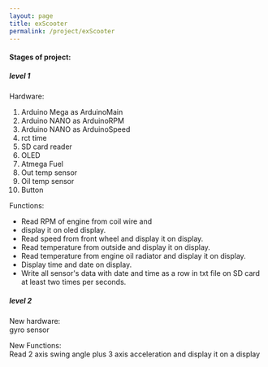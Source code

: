 ```yaml
---
layout: page
title: exScooter
permalink: /project/exScooter
---
```


#### Stages of project:  
##### level 1  
Hardware:  
1. Arduino Mega as ArduinoMain  
2. Arduino NANO as ArduinoRPM
3. Arduino NANO as ArduinoSpeed
4. rct time  
5. SD card reader
6. OLED
7. Atmega Fuel
8. Out temp sensor
9. Oil temp sensor
10. Button

Functions:  

* Read RPM of engine from coil wire and  
* display it on oled display.  
* Read speed from front wheel and display it on display.  
* Read temperature from outside and display it on display.  
* Read temperature from engine oil radiator and display it on display.  
* Display time and date on display.  
* Write all sensor's data with date and time as a row in txt file on SD card at least two times per seconds.

##### level 2  
New hardware:  
gyro sensor

New Functions:  
Read 2 axis swing angle plus 3 axis acceleration and display it on a display



